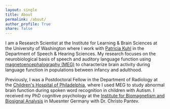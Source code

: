 ```yaml
---
layout: single
title: About
permalink: /about/
author_profile: True
share: false
---
```


I am a Research Scientist at the Institute for Learning & Brain Sciences
at the University of Washington where I work with [Patricia Kuhl](http://ilabs.uw.edu/institute-faculty/bio/i-labs-patricia-k-kuhl-phd)
in the Department of Speech & Hearing Sciences. My research focuses on the
neurobiological basis of speech and auditory language function
using [magnetoencephalography (MEG)](https://en.wikipedia.org/wiki/Magnetoencephalography)
to characterize brain activity during language function in populations between
infancy and adulthood.


Previously, I was a Postdoctoral Fellow in the Department of Radiology at the
[Children's Hospital of Philadelphia](http://www.chop.edu/treatments/magnetoencephalography-meg-scan),
where I used MEG to study abnormal brain function during spoken word recognition
in children with Autism. I received my PhD cognitive psychology at the
[Institute for Biomagnetism and Biosignal Analysis](https://campus.uni-muenster.de/biomag/startseite/) in
Muesnter Germany with Dr. Christo Pantev.
